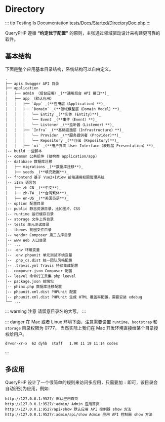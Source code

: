 # Directory

::: tip Testing Is Documentation
[tests/Docs/Started/DirectoryDoc.php](https://github.com/hunzhiwange/framework/blob/master/tests/Docs/Started/DirectoryDoc.php)
:::
    
QueryPHP 遵循 **“约定优于配置”** 的原则，主张通过领域驱动设计来构建更可靠的软件。

## 基本结构

下面是整个应用基本目录结构，系统结构可以自由定义。

```
.
├── apis Swagger API 目录
├── application
│   ├── admin （后台应用）_(**通用后台 API 接口**)_
│   ├── app （默认应用）
│   │   ├── `App` _(**应用层（Application）**)_
│   │   ├── `Domain` _(**领域模型层（Domain Model）**)_
│   │   │   └── Entity _(**实体 (Entity)**)_
│   │   │   └── Event _(**事件（Event）**)_
│   │   │   └── Listener _(**监听器（Listener）**)_
│   │   ├── `Infra` _(**基础设施层（Infrastructure）**)_
│   │   │   └── Provider _(**服务提供者 (Provider)**)_
│   │   │   └── Repository _(**仓储 (Repository)**)_
│   │   ├── `ui` _(**用户界面 User Interface（表现层 Presentation）**)_
│-- build 一些脚本
│-- common 公共组件 (结构类 application/app)
│-- database 数据库迁移
│   ├── migrations _(**数据库迁移**)_
│   ├── seeds _(**填充数据**)_
│-- frontend 基于 Vue2+IView 前端通用权限管理系统
│-- i18n 语言包
│   ├── zh-CN _(**中文**)_
│   ├── zh-TW _(**台湾繁体**)_
│   ├── en-US _(**美国英语**)_
│-- option 配置目录
│-- public 静态资源目录，比如图片、CSS
│-- runtime 运行缓存目录
│-- storage 文件上传目录
│-- tests 单元测试目录
│-- themes 视图文件目录
│-- vendor Composer 第三方库目录
│-- www Web 入口目录
│-- ...
│-- .env 环境变量
│-- .env.phpunit 单元测试环境变量
│-- .php_cs.dist 统一团队风格配置
│-- .travis.yml Travis 持续集成配置
│-- composer.json Composer 配置
│-- leevel 命令行工具集 php leevel
│-- package.json 前端包
│-- phinx.php 数据库迁移配置
│-- phpunit.xml.dist PHPUnit 配置
│-- phpunit.xml.dist PHPUnit 生成 HTML 覆盖率配置，需要安装 xdebug
└── ...
```

::: warning 注意
请留意目录名的大写。
:::

::: danger
在 Mac 或者 Linux 环境下面，注意需要设置 `runtime`、`bootstrap` 和 `storage` 目录权限为 0777。
当然实际上我们在 Mac 开发环境直接给某个目录授权给用户。
```
drwxr-xr-x  62 dyhb  staff   1.9K 11 19 11:14 codes
```
:::


## 多应用

QueryPHP 设计了一个很简单的规则来访问多应用，只需要加 `:` 即可，该目录会自动识别为应用，例如:

```
http://127.0.0.1:9527/ 默认应用首页
http://127.0.0.1:9527/:admin/ Admin 应用首页
http://127.0.0.1:9527/api/show 默认应用 API 控制器 show 方法
http://127.0.0.1:9527/:admin/api/show Admin 应用 API 控制器 show 方法
```